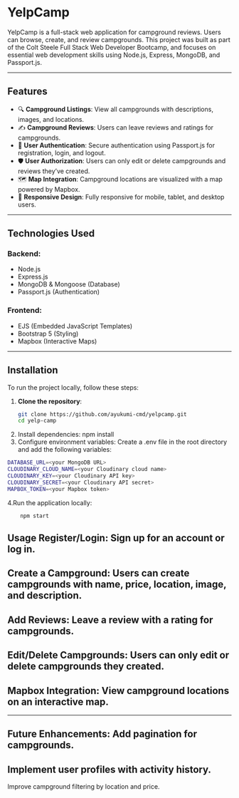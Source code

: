 # **YelpCamp**

YelpCamp is a full-stack web application for campground reviews. Users can browse, create, and review campgrounds. This project was built as part of the Colt Steele Full Stack Web Developer Bootcamp, and focuses on essential web development skills using Node.js, Express, MongoDB, and Passport.js.

---

## **Features**

- 🔍 **Campground Listings**: View all campgrounds with descriptions, images, and locations.
- ✍️ **Campground Reviews**: Users can leave reviews and ratings for campgrounds.
- 🔐 **User Authentication**: Secure authentication using Passport.js for registration, login, and logout.
- 🛡️ **User Authorization**: Users can only edit or delete campgrounds and reviews they’ve created.
- 🗺️ **Map Integration**: Campground locations are visualized with a map powered by Mapbox.
- 📱 **Responsive Design**: Fully responsive for mobile, tablet, and desktop users.


---

## **Technologies Used**

### **Backend**:
- Node.js
- Express.js
- MongoDB & Mongoose (Database)
- Passport.js (Authentication)

### **Frontend**:
- EJS (Embedded JavaScript Templates)
- Bootstrap 5 (Styling)
- Mapbox (Interactive Maps)

---

## **Installation**

To run the project locally, follow these steps:

1. **Clone the repository**:
   ```bash  
   git clone https://github.com/ayukumi-cmd/yelpcamp.git
   cd yelp-camp
2. Install dependencies:
    npm install
3. Configure environment variables:
Create a .env file in the root directory and add the following variables:
```bash 
DATABASE_URL=<your MongoDB URL>
CLOUDINARY_CLOUD_NAME=<your Cloudinary cloud name>
CLOUDINARY_KEY=<your Cloudinary API key>
CLOUDINARY_SECRET=<your Cloudinary API secret>
MAPBOX_TOKEN=<your Mapbox token>
```

4.Run the application locally:
```bash
    npm start
```



Usage
Register/Login: Sign up for an account or log in.
---
Create a Campground: Users can create campgrounds with name, price, location, image, and description.
---
Add Reviews: Leave a review with a rating for campgrounds.
---
Edit/Delete Campgrounds: Users can only edit or delete campgrounds they created.
---
Mapbox Integration: View campground locations on an interactive map.
---
---
Future Enhancements:
Add pagination for campgrounds.
---
Implement user profiles with activity history.
---
Improve campground filtering by location and price.


